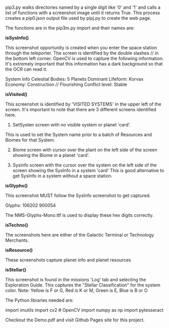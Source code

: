 pip3.py walks directories named by a single digit like '0' and '1' and calls a list of functions with a screenshot image until it returns True. This process creates a pip0.json output file used by pipj.py to create the web page. 

The functions are in the pip3m.py import and their names are:

**isSysInfo()**

This screenshot opportunity is created when you enter the space station through the teleporter. The screen is identified by the double slashes // in the bottom left corner. OpenCV is used to capture the following information. It's extremely important that this information has a dark background so that the OCR can read it.

System Info
 Celestial Bodies: 5 Planets
 Dominant Lifeform: Korvax
 Economy: Construction // Flourishing
 Conflict level: Stable

**isVisited()**

This screenshot is identified by 'VISITED SYSTEMS' in the upper left of the screen. It's important to note that there are 3 different screens identified here. 

1. SetSysten screen with no visible system or planet 'card'.

This is used to set the System name prior to a batch of Resources and Biomes for that System.

2. Biome screen with cursor over the plant on the left side of the screen showing the Biome in a planet 'card'.

3. Sysinfo screen with the cursor over the system on the left side of the screen showing the SysInfo in a system 'card'
This is good alternative to get SysInfo in a system without a space station.

**isGlyphs()**

This screenshot MUST follow the SysInfo screenshot to get captured.

Glyphs: 106202 900054

The NMS-Glyphs-Mono.ttf is used to display these hex digits correctly.

**isTechno()**

The screenshots here are either of the Galactic Terminal or Technology Merchants.

**isResource()**

These screenshots capture planet info and planet resources

**isStellar()**

This screenshot is found in the missions 'Log' tab and selecting the Exploration Guide.
This captures the "Stellar Classification" for the system color.
Note: Yellow is F or G, Red is K or M, Green is E, Blue is B or O 

The Python libraries needed are:

import imutils
import cv2 # OpenCV
import numpy as np
import pytesseract

Checkout the Demo.pdf and visit Github Pages site for this project.
